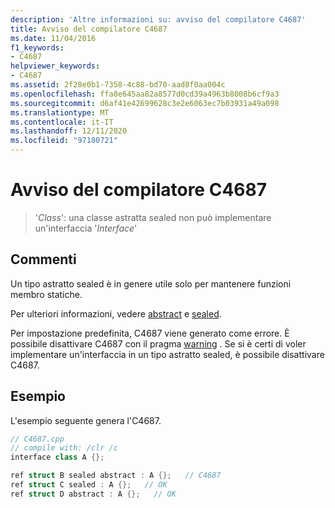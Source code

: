 ```yaml
---
description: 'Altre informazioni su: avviso del compilatore C4687'
title: Avviso del compilatore C4687
ms.date: 11/04/2016
f1_keywords:
- C4687
helpviewer_keywords:
- C4687
ms.assetid: 2f28e0b1-7358-4c88-bd70-aad8f0aa004c
ms.openlocfilehash: ffa8e645aa82a8577d0cd39a4963b8008b6cf9a3
ms.sourcegitcommit: d6af41e42699628c3e2e6063ec7b03931a49a098
ms.translationtype: MT
ms.contentlocale: it-IT
ms.lasthandoff: 12/11/2020
ms.locfileid: "97180721"
---
```

# <a name="compiler-warning-c4687"></a>Avviso del compilatore C4687

> '*Class*': una classe astratta sealed non può implementare un'interfaccia '*Interface*'

## <a name="remarks"></a>Commenti

Un tipo astratto sealed è in genere utile solo per mantenere funzioni membro statiche.

Per ulteriori informazioni, vedere [abstract](../../extensions/abstract-cpp-component-extensions.md) e [sealed](../../extensions/sealed-cpp-component-extensions.md).

Per impostazione predefinita, C4687 viene generato come errore. È possibile disattivare C4687 con il pragma [warning](../../preprocessor/warning.md) . Se si è certi di voler implementare un'interfaccia in un tipo astratto sealed, è possibile disattivare C4687.

## <a name="example"></a>Esempio

L'esempio seguente genera l'C4687.

```cpp
// C4687.cpp
// compile with: /clr /c
interface class A {};

ref struct B sealed abstract : A {};   // C4687
ref struct C sealed : A {};   // OK
ref struct D abstract : A {};   // OK
```
